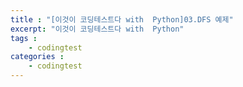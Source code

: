 ```yaml
---
title : "[이것이 코딩테스트다 with  Python]03.DFS 예제"
excerpt: "이것이 코딩테스트다 with  Python"
tags : 
    - codingtest
categories : 
    - codingtest
---
```


